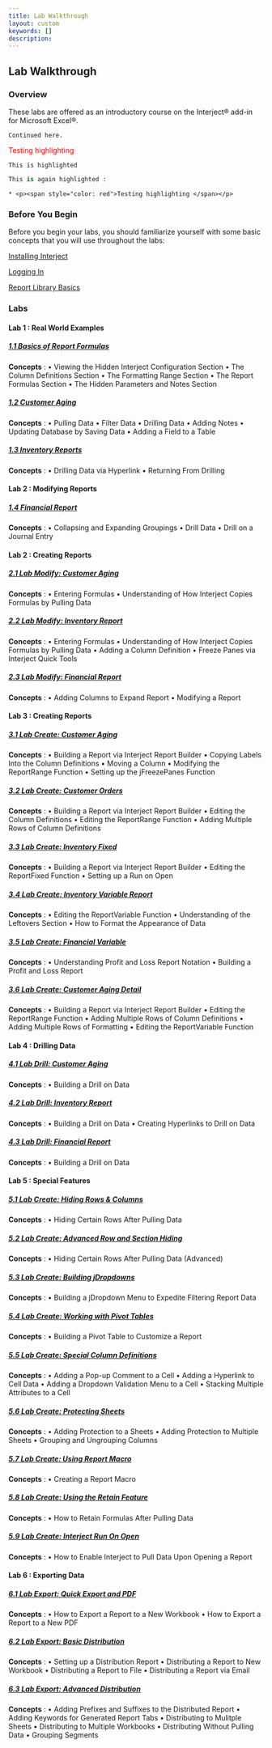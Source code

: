 ```yaml
---
title: Lab Walkthrough
layout: custom
keywords: []
description: 
---
```


## **Lab Walkthrough**

### Overview

These labs are offered as an introductory course on the Interject® add-in for Microsoft Excel®.


<pre><code>Continued here.</code></pre>


<p><span style="color: red">Testing highlighting </span></p>

`This is highlighted`


```python
This is again highlighted : 
```


    * <p><span style="color: red">Testing highlighting </span></p>
    

### Before You Begin

Before you begin your labs, you should familiarize yourself with some basic concepts that you will use throughout the labs:


[ Installing Interject ](/wAbout/SingleUser.html) 

[ Logging In ](/wAbout/Logging-In.html)

[ Report Library Basics ](/wAbout/Report-Library-Basics.html)
<br>

### Labs


#### Lab 1 : Real World Examples


##### [ 1.1 Basics of Report Formulas](/wAbout/Basics-of-Report-Formulas.html)

**Concepts** : 
• Viewing the Hidden Interject Configuration Section
• The Column Definitions Section
• The Formatting Range Section
• The Report Formulas Section
• The Hidden Parameters and Notes Section
<br>

##### [ 1.2 Customer Aging](/wAbout/Customer-Aging.html)

**Concepts** : 
• Pulling Data
• Filter Data
• Drilling Data
• Adding Notes
• Updating Database by Saving Data
• Adding a Field to a Table
<br>

##### [ 1.3 Inventory Reports](/wAbout/Inventory-Reports.html)

**Concepts** : 
• Drilling Data via Hyperlink
• Returning From Drilling
<br>
#### Lab 2 : Modifying Reports


##### [ 1.4 Financial Report](/wAbout/Financial-Report.html)

**Concepts** : 
• Collapsing and Expanding Groupings
• Drill Data
• Drill on a Journal Entry
<br>
#### Lab 2 : Creating Reports


##### [ 2.1 Lab Modify: Customer Aging](/wGetStarted/L-Modify-CustomerAging.html)

**Concepts** : 
• Entering Formulas
• Understanding of How Interject Copies Formulas by Pulling Data
<br>

##### [ 2.2 Lab Modify: Inventory Report](/wGetStarted/L-Modify-InventoryReport.html)

**Concepts** : 
• Entering Formulas
• Understanding of How Interject Copies Formulas by Pulling Data
• Adding a Column Definition
• Freeze Panes via Interject Quick Tools
<br>

##### [ 2.3 Lab Modify: Financial Report](/wGetStarted/L-Modify-FinancialReport.html)

**Concepts** : 
• Adding Columns to Expand Report
• Modifying a Report
<br>
#### Lab 3 : Creating Reports


##### [ 3.1 Lab Create: Customer Aging](/wGetStarted/L-Create-CustomerAging.html)

**Concepts** : 
• Building a Report via Interject Report Builder
• Copying Labels Into the Column Definitions
• Moving a Column
• Modifying the ReportRange Function
• Setting up the jFreezePanes Function
<br>

##### [ 3.2 Lab Create: Customer Orders](/wGetStarted/L-Create-CustomerOrders.html)

**Concepts** : 
• Building a Report via Interject Report Builder
• Editing the Column Definitions
• Editing the ReportRange Function
• Adding Multiple Rows of Column Definitions
<br>

##### [ 3.3 Lab Create: Inventory Fixed](/wGetStarted/L-Create-InventoryFixed.html)

**Concepts** : 
• Building a Report via Interject Report Builder
• Editing the ReportFixed Function
• Setting up a Run on Open
<br>

##### [ 3.4 Lab Create: Inventory Variable Report](/wGetStarted/L-Create-InventoryVariable.html)

**Concepts** : 
• Editing the ReportVariable Function
• Understanding of the Leftovers Section
• How to Format the Appearance of Data
<br>

##### [ 3.5 Lab Create: Financial Variable](/wGetStarted/L-Create-FinancialVariable.html)

**Concepts** : 
• Understanding Profit and Loss Report Notation
• Building a Profit and Loss Report
<br>

##### [ 3.6 Lab Create: Customer Aging Detail](/wGetStarted/L-Create-CustomerAgingDetail.html)

**Concepts** : 
• Building a Report via Interject Report Builder
• Editing the ReportRange Function
• Adding Multiple Rows of Column Definitions
• Adding Multiple Rows of Formatting
• Editing the ReportVariable Function
<br>


#### Lab 4 : Drilling Data


##### [ 4.1 Lab Drill: Customer Aging](/wGetStarted/L-Drill-CustomerAging.html)

**Concepts** : 
• Building a Drill on Data
<br>

##### [ 4.2 Lab Drill: Inventory Report](/wGetStarted/L-Drill-InventoryReport.html)

**Concepts** : 
• Building a Drill on Data
• Creating Hyperlinks to Drill on Data
<br>

##### [ 4.3 Lab Drill: Financial Report](/wGetStarted/L-Drill-InventoryReport.html)

**Concepts** : 
• Building a Drill on Data
<br>
#### Lab 5 : Special Features


##### [ 5.1 Lab Create: Hiding Rows & Columns](/wGetStarted/L-Create-HideRowCol.html)

**Concepts** : 
• Hiding Certain Rows After Pulling Data
<br>

##### [ 5.2 Lab Create: Advanced Row and Section Hiding](/wGetStarted/L-Create-AdvancedHideRowsSections.html)

**Concepts** : 
• Hiding Certain Rows After Pulling Data (Advanced)
<br>

##### [ 5.3 Lab Create: Building jDropdowns](/wGetStarted/L-Create-Dropdowns.html)

**Concepts** : 
• Building a jDropdown Menu to Expedite Filtering Report Data
<br>

##### [ 5.4 Lab Create: Working with Pivot Tables](/wGetStarted/L-Create-PivotTable.html)

**Concepts** : 
• Building a Pivot Table to Customize a Report
<br>

##### [ 5.5 Lab Create: Special Column Definitions](/wGetStarted/L-Create-SpecColDefs.html)

**Concepts** : 
• Adding a Pop-up Comment to a Cell
• Adding a Hyperlink to Cell Data
• Adding a Dropdown Validation Menu to a Cell
• Stacking Multiple Attributes to a Cell
<br>

##### [ 5.6 Lab Create: Protecting Sheets](/wGetStarted/L-Create-Protecting.html)

**Concepts** : 
• Adding Protection to a Sheets
• Adding Protection to Multiple Sheets
• Grouping and Ungrouping Columns
<br>

##### [ 5.7 Lab Create: Using Report Macro](/wGetStarted/L-Create-ReportMacro.html)

**Concepts** : 
• Creating a Report Macro
<br>

##### [ 5.8 Lab Create: Using the Retain Feature](/wGetStarted/L-Create-RetainFeature.html)

**Concepts** : 
• How to Retain Formulas After Pulling Data
<br>



##### [ 5.9 Lab Create: Interject Run On Open](/wGetStarted/L-Create-RunOnOpen.html)

**Concepts** : 
• How to Enable Interject to Pull Data Upon Opening a Report
<br>
#### Lab 6 : Exporting Data


##### [ 6.1 Lab Export: Quick Export and PDF](/wGetStarted/L-Export-QuickExportAndPDF.html)

**Concepts** : 
• How to Export a Report to a New Workbook
• How to Export a Report to a New PDF
<br>

##### [ 6.2 Lab Export: Basic Distribution](/wGetStarted/L-Export-BasicDist.html)

**Concepts** : 
• Setting up a Distribution Report
• Distributing a Report to New Workbook
• Distributing a Report to File
• Distributing a Report via Email
<br>

##### [ 6.3 Lab Export: Advanced Distribution](/wGetStarted/L-Export-AdvancedDist.html)

**Concepts** : 
• Adding Prefixes and Suffixes to the Distributed Report
• Adding Keywords for Generated Report Tabs
• Distributing to Mulitple Sheets
• Distributing to Multiple Workbooks
• Distributing Without Pulling Data
• Grouping Segments
<br>
